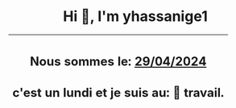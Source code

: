 <h1 align='center'>Hi 👋, I'm yhassanige1</h1>
<div align='center'>

|<h2 align='center'>Nous sommes le: <u>29/04/2024</u></h2><h2 align='center'>c'est un lundi et je suis au: 🏢 travail.</h2>|
|---
</div>